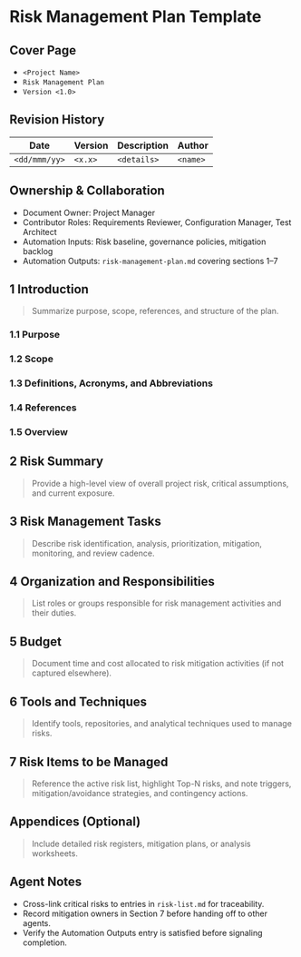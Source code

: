 # Risk Management Plan Template

## Cover Page

- `<Project Name>`
- `Risk Management Plan`
- `Version <1.0>`


## Revision History

| Date | Version | Description | Author |
| --- | --- | --- | --- |
| `<dd/mmm/yy>` | `<x.x>` | `<details>` | `<name>` |

## Ownership & Collaboration

- Document Owner: Project Manager
- Contributor Roles: Requirements Reviewer, Configuration Manager, Test Architect
- Automation Inputs: Risk baseline, governance policies, mitigation backlog
- Automation Outputs: `risk-management-plan.md` covering sections 1–7


## 1 Introduction

> Summarize purpose, scope, references, and structure of the plan.

### 1.1 Purpose

### 1.2 Scope

### 1.3 Definitions, Acronyms, and Abbreviations

### 1.4 References

### 1.5 Overview

## 2 Risk Summary

> Provide a high-level view of overall project risk, critical assumptions, and current exposure.

## 3 Risk Management Tasks

> Describe risk identification, analysis, prioritization, mitigation, monitoring, and review cadence.

## 4 Organization and Responsibilities

> List roles or groups responsible for risk management activities and their duties.

## 5 Budget

> Document time and cost allocated to risk mitigation activities (if not captured elsewhere).

## 6 Tools and Techniques

> Identify tools, repositories, and analytical techniques used to manage risks.

## 7 Risk Items to be Managed

> Reference the active risk list, highlight Top-N risks, and note triggers, mitigation/avoidance strategies, and contingency actions.

## Appendices (Optional)

> Include detailed risk registers, mitigation plans, or analysis worksheets.

## Agent Notes

- Cross-link critical risks to entries in `risk-list.md` for traceability.
- Record mitigation owners in Section 7 before handing off to other agents.
- Verify the Automation Outputs entry is satisfied before signaling completion.
